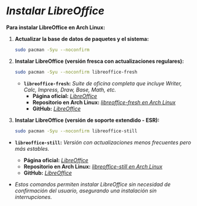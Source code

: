 <!-- Autor: Daniel Benjamin Perez Morales -->
<!-- GitHub: https://github.com/D4nitrix13 -->
<!-- Gitlab: https://gitlab.com/D4nitrix13 -->
<!-- Correo electrónico: danielperezdev@proton.me -->

# ***Instalar LibreOffice***

**Para instalar LibreOffice en Arch Linux:**

1. **Actualizar la base de datos de paquetes y el sistema:**

   ```bash
   sudo pacman -Syu --noconfirm
   ```

2. **Instalar LibreOffice (versión fresca con actualizaciones regulares):**

   ```bash
   sudo pacman -Syu --noconfirm libreoffice-fresh
   ```

   - **`libreoffice-fresh`:** *Suite de oficina completa que incluye Writer, Calc, Impress, Draw, Base, Math, etc.*
     - **Página oficial:** *[LibreOffice](https://www.libreoffice.org/ "https://www.libreoffice.org/")*
     - **Repositorio en Arch Linux:** *[libreoffice-fresh en Arch Linux](https://archlinux.org/packages/extra/x86_64/libreoffice-fresh/ "https://archlinux.org/packages/extra/x86_64/libreoffice-fresh/")*
     - **GitHub:** *[LibreOffice](https://github.com/LibreOffice "https://github.com/LibreOffice")*

3. **Instalar LibreOffice (versión de soporte extendido - ESR):**

   ```bash
   sudo pacman -Syu --noconfirm libreoffice-still
   ```

- **`libreoffice-still`:** *Versión con actualizaciones menos frecuentes pero más estables.*
  - **Página oficial:** *[LibreOffice](https://www.libreoffice.org/ "https://www.libreoffice.org/")*
  - **Repositorio en Arch Linux:** *[libreoffice-still en Arch Linux](https://archlinux.org/packages/extra/x86_64/libreoffice-still/ "https://archlinux.org/packages/extra/x86_64/lib|reoffice-still/")*
  - **GitHub:** *[LibreOffice](https://github.com/LibreOffice "https://github.com/LibreOffice")*

- *Estos comandos permiten instalar LibreOffice sin necesidad de confirmación del usuario, asegurando una instalación sin interrupciones.*
